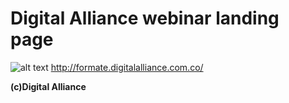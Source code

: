 # Digital Alliance webinar landing page

![alt text](https://i.ibb.co/KFZXHTN/webinar.png)
http://formate.digitalalliance.com.co/

**(c)Digital Alliance**
